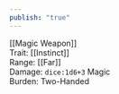 ```yaml
---
publish: "true"
---
```


[[Magic Weapon]]  
Trait: [[Instinct]]  
Range: [[Far]]  
Damage: `dice:1d6+3` Magic  
Burden: Two-Handed
